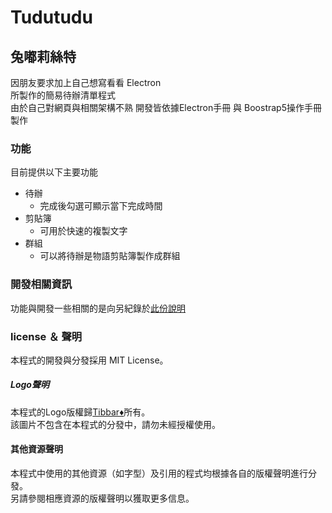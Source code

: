 # Tudutudu

## 兔嘟莉絲特

因朋友要求加上自己想寫看看 Electron      
所製作的簡易待辦清單程式        
由於自己對網頁與相關架構不熟 開發皆依據Electron手冊 與 Boostrap5操作手冊製作        

### 功能
目前提供以下主要功能    
- 待辦     
  - 完成後勾選可顯示當下完成時間    
- 剪貼簿       
  - 可用於快速的複製文字    
- 群組    
  - 可以將待辦是物語剪貼簿製作成群組

### 開發相關資訊

功能與開發一些相關的是向另紀錄於[此份說明](info.md)

### license ＆ 聲明
本程式的開發與分發採用 <font style="color='blue'">MIT License</font>。        

##### Logo聲明      
本程式的Logo版權歸[Tibbar♦](https://www.plurk.com/m/zeyami)所有。   
該圖片不包含在本程式的分發中，請勿未經授權使用。

#### 其他資源聲明      
本程式中使用的其他資源（如字型）及引用的程式均根據各自的版權聲明進行分發。  
另請參閱相應資源的版權聲明以獲取更多信息。  

